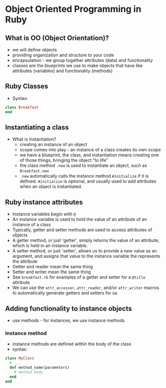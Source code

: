 # Object Oriented Programming in Ruby

## What is OO (Object Orientation)?
- we will define objects
- providing organization and structure to your code
- encapsulation - we group together attributes (data) and functionality
- classes are the blueprints we use to make objects that have like attributes (variables) and functionality (methods)

## Ruby Classes
- Syntax:
```ruby
class Breakfast
end
```

## Instantiating a class
- What is instantiation?
  - creating an instance of an object
  - scope comes into play - an instance of a class creates its own scope
  - we have a blueprint, the class, and instantiation means creating one of those things, bringing the object "to life"
  - the class method `.new` is used to instantiate an object, such as `Breakfast.new`
  - `.new` automatically calls the instance method `#initialize` if it is defined.  `#initialize` is optional, and usually used to add attributes when an object is instantiated.

## Ruby instance attributes
- Instance variables begin with `@`
- An instance variable is used to hold the value of an attribute of an instance of a class
- Typically, getter and setter methods are used to access attributes of objects
- A getter method, or just 'getter', simply returns the value of an attribute, which is held in an instance variable.
- A setter method, or just 'setter', allows us to provide a new value as an argument, and assigns that value to the instance variable the represents the attribute
- Getter and reader mean the same thing
- Setter and writer mean the same thing
- See `breakfast.rb` for examples of a getter and setter for a `@title` attribute
- We can use the `attr_accessor`, `attr_reader`, and/or `attr_writer` macros to automatically generate getters and setters for us.


## Adding functionality to instance objects
- use methods - for instances, we use instance methods

### Instance method
- instance methods are defined within the body of the class
- syntax:
```ruby
class MyClass
  # ...
  def method_name(parameters)
    # method body
  end 
end
```
